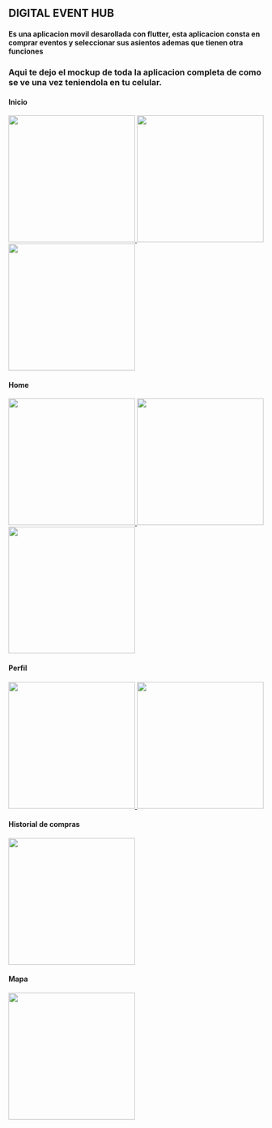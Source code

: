 ## DIGITAL EVENT HUB

#### Es una aplicacion movil desarollada con flutter, esta aplicacion consta en comprar eventos y seleccionar sus asientos ademas que tienen otra funciones

### Aqui te dejo el mockup de toda la aplicacion completa de como se ve una vez teniendola en tu celular.

#### Inicio
<a href="https://github.com/user-attachments/assets/57a1fbd4-6f69-48f3-b017-6cea31f8ecac">
    <img src="https://github.com/user-attachments/assets/57a1fbd4-6f69-48f3-b017-6cea31f8ecac" width="250"/>
</a>
<a href="https://github.com/user-attachments/assets/3765ce88-b72b-4197-a3ba-7b58e1717110">
    <img src="https://github.com/user-attachments/assets/3765ce88-b72b-4197-a3ba-7b58e1717110" width="250"/>
</a>
<a href="https://github.com/user-attachments/assets/7ee84944-efa5-4d1a-825a-af63ce67c7a6">
    <img src="https://github.com/user-attachments/assets/7ee84944-efa5-4d1a-825a-af63ce67c7a6" width="250"/>
</a>

#### Home
<a href="https://github.com/user-attachments/assets/ad21c954-9989-4a74-bd05-010021f128de">
    <img src="https://github.com/user-attachments/assets/ad21c954-9989-4a74-bd05-010021f128de" width="250"/>
</a>
<a href="https://github.com/user-attachments/assets/29ecdbf7-a78e-4aa2-9d03-9ff83b44daae">
    <img src="https://github.com/user-attachments/assets/29ecdbf7-a78e-4aa2-9d03-9ff83b44daae" width="250"/>
</a>
<a href="https://github.com/user-attachments/assets/133ee840-cc26-41ca-99cc-1ca643b7e651">
    <img src="https://github.com/user-attachments/assets/133ee840-cc26-41ca-99cc-1ca643b7e651" width="250"/>
</a>



#### Perfil

<a href="https://github.com/user-attachments/assets/aaa76c6a-ebe4-4b72-ba6a-60dff02e7c57">
    <img src="https://github.com/user-attachments/assets/aaa76c6a-ebe4-4b72-ba6a-60dff02e7c57" width="250"/>
</a>
<a href="https://github.com/user-attachments/assets/aa5a0fbd-abe5-48e9-862c-134a1ed50a9d">
    <img src="https://github.com/user-attachments/assets/aa5a0fbd-abe5-48e9-862c-134a1ed50a9d" width="250"/>
</a>

#### Historial de compras

<a href="https://github.com/user-attachments/assets/221a4c45-8f7f-48ca-8af7-98c3e0c560b6">
    <img src="https://github.com/user-attachments/assets/221a4c45-8f7f-48ca-8af7-98c3e0c560b6" width="250"/>
</a>


#### Mapa

<a href="https://github.com/user-attachments/assets/eace0634-e555-4c9e-8a23-9a1291c26625">
    <img src="https://github.com/user-attachments/assets/eace0634-e555-4c9e-8a23-9a1291c26625" width="250"/>
</a>

